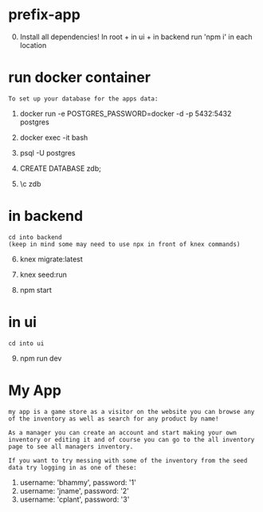 # prefix-app

   0. Install all dependencies!
   In root + in ui + in backend
   run 'npm i' in each location


# run docker container
    To set up your database for the apps data:

   1. docker run -e POSTGRES_PASSWORD=docker -d -p 5432:5432 postgres

   2. docker exec -it <PSQL-Container-ID> bash

   3. psql -U postgres

   4. CREATE DATABASE zdb;

   5. \c zdb


# in backend
    cd into backend
    (keep in mind some may need to use npx in front of knex commands)

  6.  knex migrate:latest

   7. knex seed:run

   8. npm start

# in ui
    cd into ui
  9.  npm run dev

# My App
    my app is a game store as a visitor on the website you can browse any of the inventory as well as search for any product by name!

    As a manager you can create an account and start making your own inventory or editing it and of course you can go to the all inventory page to see all managers inventory.

    If you want to try messing with some of the inventory from the seed data try logging in as one of these:

1. username: 'bhammy', password: '1'
2. username: 'jname', password: '2'
3. username: 'cplant', password: '3'
